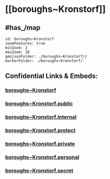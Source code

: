 # [[boroughs~Kronstorf]] 


## #has_/map  



```leaflet
id: boroughs~Kronstorf
zoomFeatures: true 
minZoom: 2 
maxZoom: 18
geojsonFolder: ./boroughs~Kronstorf//
markerFolder: ./boroughs~Kronstorf/
```


## Confidential Links & Embeds: 

### [boroughs~Kronstorf](/_Standards/Earth/Continent/Europe/Europe~Central/Austria/Austrias_States/Oberösterreich/counties~OÖ/Linz,District/cities~Linz/Kronstorf/boroughs~Kronstorf.md) 

### [boroughs~Kronstorf.public](/_public/Earth/Continent/Europe/Europe~Central/Austria/Austrias_States/Oberösterreich/counties~OÖ/Linz,District/cities~Linz/Kronstorf/boroughs~Kronstorf.public.md) 

### [boroughs~Kronstorf.internal](/_internal/Earth/Continent/Europe/Europe~Central/Austria/Austrias_States/Oberösterreich/counties~OÖ/Linz,District/cities~Linz/Kronstorf/boroughs~Kronstorf.internal.md) 

### [boroughs~Kronstorf.protect](/_protect/Earth/Continent/Europe/Europe~Central/Austria/Austrias_States/Oberösterreich/counties~OÖ/Linz,District/cities~Linz/Kronstorf/boroughs~Kronstorf.protect.md) 

### [boroughs~Kronstorf.private](/_private/Earth/Continent/Europe/Europe~Central/Austria/Austrias_States/Oberösterreich/counties~OÖ/Linz,District/cities~Linz/Kronstorf/boroughs~Kronstorf.private.md) 

### [boroughs~Kronstorf.personal](/_personal/Earth/Continent/Europe/Europe~Central/Austria/Austrias_States/Oberösterreich/counties~OÖ/Linz,District/cities~Linz/Kronstorf/boroughs~Kronstorf.personal.md) 

### [boroughs~Kronstorf.secret](/_secret/Earth/Continent/Europe/Europe~Central/Austria/Austrias_States/Oberösterreich/counties~OÖ/Linz,District/cities~Linz/Kronstorf/boroughs~Kronstorf.secret.md)

